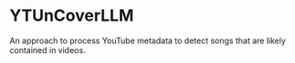 # YTUnCoverLLM
An approach to process YouTube metadata to detect songs that are likely contained in videos.
